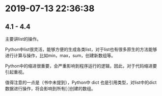 # 2019-07-13 22:36:38



## 4.1 - 4.4



主要讲list的操作。

Python中list很灵活，能够方便的生成各类list，对于list也有很多原生的方法能够进行计算与操作，比如min，max，sum，创建新数组等。



Python中的缩进很重要，会严重影响到程序运行的逻辑，因此，对于代码缩进要引起重视。



值得注意的一点是（书中未提到），Python中 dict 也是引用类型，对list中的dict数据进行操作，将会影响到所有[:]创建的数组。